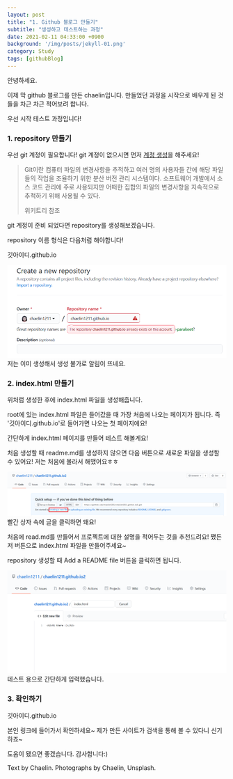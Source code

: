 ```yaml
---
layout: post
title: "1. Github 블로그 만들기"
subtitle: "생성하고 테스트하는 과정"
date: 2021-02-11 04:33:00 +0900
background: '/img/posts/jekyll-01.png'
category: Study
tags: [githubBlog]
---
```


안녕하세요.


이제 막 github 블로그를 만든 chaelin입니다. 만들었던 과정을 시작으로 배우게 된 것들을 차근 차근 적어보려 합니다.


우선 시작 테스트 과정입니다!

<h3>1. repository 만들기</h3>
우선 git 계정이 필요합니다! git 계정이 없으시면 먼저 <a href="https://github.com">계정 생성</a>을 해주세요!

<blockquote class="blockquote"> Git이란 컴퓨터 파일의 변경사항을 추적하고 여러 명의 사용자들 간에 해당 파일들의 작업을 조율하기 위한 분산 버전 관리 시스템이다. 소프트웨어 개발에서 소스 코드 관리에 주로 사용되지만 어떠한 집합의 파일의 변경사항을 지속적으로 추적하기 위해 사용될 수 있다.


<p class = "placeholder">위키트리 참조</p>
</blockquote>

git 계정이 준비 되었다면 repository를 생성해보겠습니다.

repository 이름 형식은 다음처럼 해야합니다!

<p class="hight-block">깃아이디.github.io</p>

<img class="img-fluid" src="/img/posts/inPost/jekyll-01-01.png">
<span class="caption text-muted">저는 이미 생성해서 생성 불가로 알림이 뜨네요.</span>

<h3>2. index.html 만들기</h3>

위처럼 생성한 후에 index.html 파일을 생성해줍니다. 

root에 있는 index.html 파일은 들어갔을 때 가장 처음에 나오는 페이지가 됩니다. 즉 '깃아이디.github.io'로 들어가면 나오는 첫 페이지에요!

간단하게 index.html 페이지를 만들어 테스트 해볼게요!

처음 생성할 때 readme.md를 생성하지 않으면 다음 버튼으로 새로운 파일을 생성할 수 있어요! 저는 처음에 몰라서 해맸어요ㅎㅎ 


<img class="img-fluid" src="/img/posts/inPost/jekyll-01-02.png">
<span class="caption text-muted">빨간 상자 속에 글을 클릭하면 돼요!</span>

처음에 read.md를 만들어서 프로젝트에 대한 설명을 적어두는 것을 추천드려요! 쨌든 저 버튼으로 index.html 파일을 만들어주세요~

repository 생성할 때 Add a README file 버튼을 클릭하면 됩니다.

<img class="img-fluid" src="/img/posts/inPost/jekyll-01-03.png">
<span class="caption text-muted">테스트 용으로 간단하게 입력했습니다.</span>

<h3>3. 확인하기</h3>
<p class="hight-block">깃아이디.github.io</p>

본인 링크에 들어가서 확인하세요~   제가 만든 사이트가 검색을 통해 볼 수 있다니 신기하죠~

도움이 됐으면 좋겠습니다. 감사합니다:)


<p class = "placeholder">Text by Chaelin. Photographs by Chaelin, Unsplash.</p>